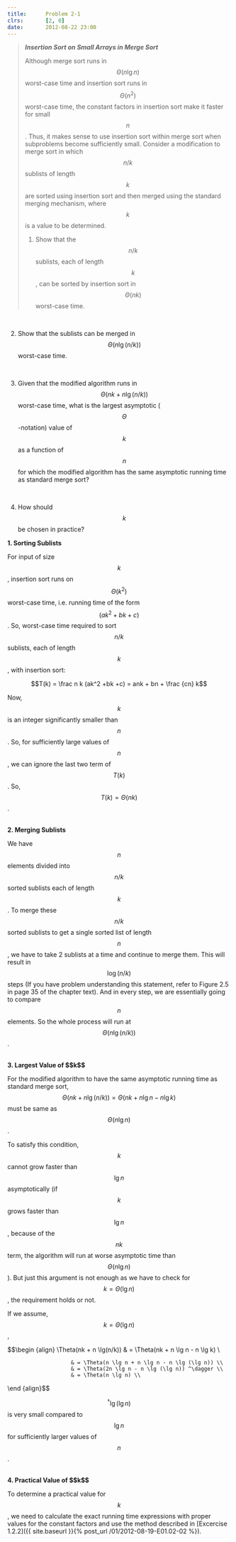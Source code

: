 ```yaml
---
title:      Problem 2-1
clrs:       [2, 0]
date:       2012-08-22 23:00
---
```


> ***Insertion Sort on Small Arrays in Merge Sort***
>
> Although merge sort runs in $$\Theta(n \lg n)$$ worst-case time and insertion sort runs in $$\Theta(n^2)$$ worst-case time, the constant factors in insertion sort make it faster for small $$n$$. Thus, it makes sense to use insertion sort within merge sort when subproblems become sufficiently small. Consider a modification to merge sort in which $$n/k$$ sublists of length $$k$$ are sorted using insertion sort and then merged using the standard merging mechanism, where $$k$$ is a value to be determined.
>
> 1. Show that the $$n/k$$ sublists, each of length $$k$$, can be sorted by insertion sort in $$\Theta(nk)$$ worst-case time.

<br/>

2. Show that the sublists can be merged in $$\Theta(n \lg(n/k))$$ worst-case time.

<br/>

3. Given that the modified algorithm runs in $$\Theta(nk + n \lg(n/k))$$ worst-case time, what is the largest asymptotic ($$\Theta$$-notation) value of $$k$$ as a function of $$n$$ for which the modified algorithm has the same asymptotic running time as standard merge sort?

<br/>

4. How should $$k$$ be chosen in practice?

<b>1. Sorting Sublists</b>

For input of size $$k$$, insertion sort runs on $$\Theta(k^2)$$ worst-case time, i.e. running time of the form $$(ak^2 + bk + c)$$. So, worst-case time required to sort $$n/k$$ sublists, each of length $$k$$, with insertion sort:

$$T(k) = \frac n k (ak^2 +bk +c) = ank + bn + \frac {cn} k$$

Now, $$k$$ is an integer significantly smaller than $$n$$. So, for sufficiently large values of $$n$$, we can ignore the last two term of $$T(k)$$. So, $$T(k) = \Theta(nk)$$.

<br/>
<b>2. Merging Sublists</b>

We have $$n$$ elements divided into $$n/k$$ sorted sublists each of length $$k$$. To merge these $$n/k$$ sorted sublists to get a single sorted list of length $$n$$, we have to take 2 sublists at a time and continue to merge them. This will result in $$\log (n/k)$$ steps (If you have problem understanding this statement, refer to Figure 2.5 in page 35 of the chapter text). And in every step, we are essentially going to compare $$n$$ elements. So the whole process will run at $$\Theta(n \lg (n/k))$$.

<br/>
<b>3. Largest Value of $$k$$</b>

For the modified algorithm to have the same asymptotic running time as standard merge sort, $$\Theta(nk + n \lg(n/k)) = \Theta(nk + n \lg n - n \lg k)$$ must be same as $$\Theta(n \lg n)$$.

To satisfy this condition, $$k$$ cannot grow faster than $$\lg n$$ asymptotically (if $$k$$ grows faster than $$\lg n$$, because of the $$nk$$ term, the algorithm will run at worse asymptotic time than $$\Theta(n \lg n)$$). But just this argument is not enough as we have to check for $$k = \Theta(\lg n)$$, the requirement holds or not.

If we assume, $$k = \Theta(\lg n)$$,

$$\begin {align}
\Theta(nk + n \lg(n/k)) & = \Theta(nk + n \lg n - n \lg k) \\

                        & = \Theta(n \lg n + n \lg n - n \lg (\lg n)) \\
                        & = \Theta(2n \lg n - n \lg (\lg n)) ^\dagger \\
                        & = \Theta(n \lg n) \\

\end {align}$$

$$^\dagger\lg (\lg n)$$ is very small compared to $$\lg n$$ for sufficiently larger values of $$n$$.

<br/>
<b>4. Practical Value of $$k$$</b>

To determine a practical value for $$k$$, we need to calculate the exact running time expressions with proper values for the constant factors and use the method described in [Excercise 1.2.2]({{ site.baseurl }}{% post_url /01/2012-08-19-E01.02-02 %}).
